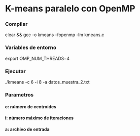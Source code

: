 # K-means paralelo con OpenMP

### Compilar
clear && gcc -o kmeans -fopenmp -lm kmeans.c

### Variables de entorno
export OMP_NUM_THREADS=4

### Ejecutar
./kmeans -c 6 -i 8 -a datos_muestra_2.txt

### Parametros
#### c: número de centroides
#### i: número máximo de iteraciones
#### a: archivo de entrada
